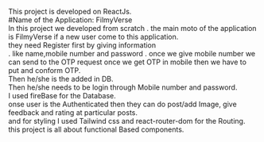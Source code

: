 
This project is developed on ReactJs.
<br>
#Name of the Application: FilmyVerse 
<br>
In this project we developed from scratch . the main moto of the application is FilmyVerse if 
a new user come to this application.<br> they need Register first by giving information<br>.
like name,mobile number and password . once we give mobile number we can send to the OTP request 
once we get OTP in mobile then we have to put and conform OTP.
<br>
Then he/she is the added in DB.
<br>
Then he/she needs to be login through Mobile number and password.
<br> 
I used fireBase for the Database.
<br>
onse user is the Authenticated then they can do post/add Image, give feedback and rating at particular posts.
<br>
and for styling I used Tailwind css and react-router-dom for the Routing.
<br> this project is all about functional Based components.


